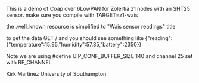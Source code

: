 This is a demo of Coap over 6LowPAN for Zolertia z1 nodes with an SHT25 sensor.
make sure you compile with TARGET=z1-wais

the .well_known resource is simplified to "Wais sensor readings" title

to get the data GET / and you should see something like
{"reading":{"temperature":15.95,"humidity":57.35,"battery":2350}}

Note we are using #define UIP_CONF_BUFFER_SIZE    140
and channel 25 set with RF_CHANNEL

Kirk Martinez
University of Southampton
